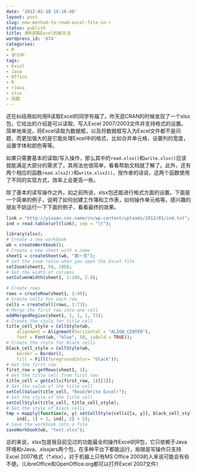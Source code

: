 ```yaml
---
date: '2012-01-18 16:16:48'
layout: post
slug: new-method-to-read-excel-file-in-r
status: publish
title: 用R读取Excel的新方法
wordpress_id: '674'
categories:
- R
- 学习中
tags:
- Excel
- Java
- Office
- R
- rJava
- xlsx
- 函数
---
```


还在纠结用如何用R读取Excel的同学有福了。昨天逛CRAN的时候发现了一个xlsx包，它给出的介绍是可以读取、写入Excel 2007/2003文件并支持格式的设置。简单地来说，将Excel读取为数据框，以及将数据框写入为Excel文件都不是问题，而更加强大的是它能处理Excel中的格式，比如合并单元格，设置列的宽度，设置字体和颜色等等。

如果只需要基本的读取/写入操作，那么其中的`read.xlsx()`和`write.xlsx()`应该就能满足大部分的需求了，其用法也很简单，看看帮助文档就了解了。此外，还有两个相应的函数`read.xlsx2()`和`write.xlsx2()`，按作者的话说，这两个函数使用了不同的实现方式，效率上会更高一些。

除了基本的读写操作之外，如之前所说，xlsx包还能进行格式方面的设置。下面是一个简单的例子，说明了如何创建工作簿和工作表，如何操作单元格等。感兴趣的朋友不妨运行一下下面的例子，看看最终的效果。

<!-- more -->

```r
link = "http://yixuan.cos.name/cn/wp-content/uploads/2012/01/ind.txt";
ind = read.table(url(link), sep = "\t");

library(xlsx);
# Create a new workbook
wb = createWorkbook();
# Create a new sheet with a name
sheet1 = createSheet(wb, "第一页");
# Set the zoom ratio when you open the Excel file
setZoom(sheet1, 50, 100);
# Set the width of columns
setColumnWidth(sheet1, 1:100, 2.8);

# Create rows
rows = createRow(sheet1, 1:40);
# Create cells for each row
cells = createCell(rows, 1:73);
# Merge the first row into one cell
addMergedRegion(sheet1, 1, 1, 1, 73);
# Create the style for title cell
title_cell_style = CellStyle(wb,
    alignment = Alignment(horizontal = "ALIGN_CENTER"),
    font = Font(wb, "blue", 50, isBold = TRUE));
# Create the style for black cells
black_cell_style = CellStyle(wb,
    border = Border(),
    fill = Fill(foregroundColor= "black"));
# Get the first row
first_row = getRows(sheet1, 1);
# Get the title cell from first row
title_cell = getCells(first_row, 1)[[1]];
# Set the value of the title cell
setCellValue(title_cell, "Read/Write Excel!");
# Set the style of the title cell
setCellStyle(title_cell, title_cell_style);
# Set the style of black cells
tmp = mapply(function(x, y) setCellStyle(cells[[x, y]], black_cell_style),
    ind[, 1] + 3, ind[, 2] + 5);
# Save the workbook into a file
saveWorkbook(wb, "test.xlsx");
```

总的来说，xlsx包是我目前见过的功能最全的操作Excel的R包，它只依赖于Java环境和rJava、xlsxjars两个包，在多种平台下都能运行，局限是写操作只支持Excel 2007格式（*.xlsx），对于机器上只有MS Office 2003的人来说可能会有些不便。（LibreOffice和OpenOffice.org都可以打开Excel 2007文件）
